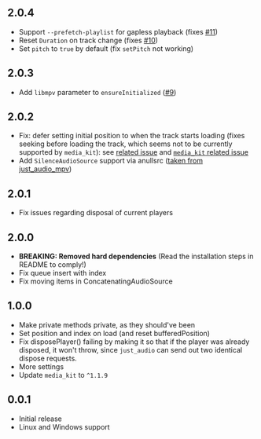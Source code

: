 ## 2.0.4

- Support `--prefetch-playlist` for gapless playback (fixes [#11](https://github.com/Pato05/just_audio_media_kit/issues/11))
- Reset `Duration` on track change (fixes [#10](https://github.com/Pato05/just_audio_media_kit/issues/10))
- Set `pitch` to `true` by default (fix `setPitch` not working)

## 2.0.3

- Add `libmpv` parameter to `ensureInitialized` ([#9](https://github.com/Pato05/just_audio_media_kit/issues/9))

## 2.0.2

- Fix: defer setting initial position to when the track starts loading (fixes seeking before loading the track, which seems not to be currently supported by `media_kit`): see [related issue](https://github.com/Pato05/just_audio_media_kit/issues/6) and [`media_kit` related issue](https://github.com/media-kit/media-kit/issues/228)
- Add `SilenceAudioSource` support via anullsrc ([taken from just_audio_mpv](https://github.com/bleonard252/just_audio_mpv/blob/main/lib/src/mpv_player.dart#L137)) 

## 2.0.1

- Fix issues regarding disposal of current players

## 2.0.0

- **BREAKING: Removed hard dependencies** (Read the installation steps in README to comply!)
- Fix queue insert with index
- Fix moving items in ConcatenatingAudioSource

## 1.0.0

- Make private methods private, as they should've been
- Set position and index on load (and reset bufferedPosition)
- Fix disposePlayer() failing by making it so that if the player was already disposed, it won't throw, since `just_audio` can send out two identical dispose requests.
- More settings
- Update `media_kit` to `^1.1.9`

## 0.0.1

- Initial release
- Linux and Windows support
